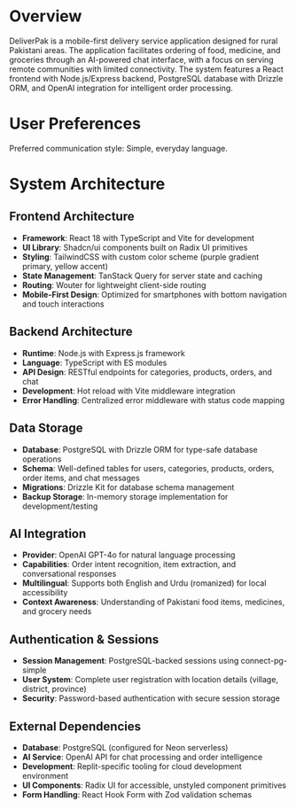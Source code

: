 # Overview

DeliverPak is a mobile-first delivery service application designed for rural Pakistani areas. The application facilitates ordering of food, medicine, and groceries through an AI-powered chat interface, with a focus on serving remote communities with limited connectivity. The system features a React frontend with Node.js/Express backend, PostgreSQL database with Drizzle ORM, and OpenAI integration for intelligent order processing.

# User Preferences

Preferred communication style: Simple, everyday language.

# System Architecture

## Frontend Architecture
- **Framework**: React 18 with TypeScript and Vite for development
- **UI Library**: Shadcn/ui components built on Radix UI primitives
- **Styling**: TailwindCSS with custom color scheme (purple gradient primary, yellow accent)
- **State Management**: TanStack Query for server state and caching
- **Routing**: Wouter for lightweight client-side routing
- **Mobile-First Design**: Optimized for smartphones with bottom navigation and touch interactions

## Backend Architecture
- **Runtime**: Node.js with Express.js framework
- **Language**: TypeScript with ES modules
- **API Design**: RESTful endpoints for categories, products, orders, and chat
- **Development**: Hot reload with Vite middleware integration
- **Error Handling**: Centralized error middleware with status code mapping

## Data Storage
- **Database**: PostgreSQL with Drizzle ORM for type-safe database operations
- **Schema**: Well-defined tables for users, categories, products, orders, order items, and chat messages
- **Migrations**: Drizzle Kit for database schema management
- **Backup Storage**: In-memory storage implementation for development/testing

## AI Integration
- **Provider**: OpenAI GPT-4o for natural language processing
- **Capabilities**: Order intent recognition, item extraction, and conversational responses
- **Multilingual**: Supports both English and Urdu (romanized) for local accessibility
- **Context Awareness**: Understanding of Pakistani food items, medicines, and grocery needs

## Authentication & Sessions
- **Session Management**: PostgreSQL-backed sessions using connect-pg-simple
- **User System**: Complete user registration with location details (village, district, province)
- **Security**: Password-based authentication with secure session storage

## External Dependencies
- **Database**: PostgreSQL (configured for Neon serverless)
- **AI Service**: OpenAI API for chat processing and order intelligence
- **Development**: Replit-specific tooling for cloud development environment
- **UI Components**: Radix UI for accessible, unstyled component primitives
- **Form Handling**: React Hook Form with Zod validation schemas